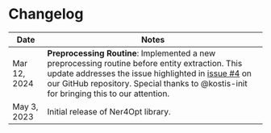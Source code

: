 # Changelog

| Date         | Notes                               |
|------------- |-------------------------------------|
| Mar 12, 2024 | **Preprocessing Routine**: Implemented a new preprocessing routine before entity extraction. This update addresses the issue highlighted in [issue #4](https://github.com/skadio/ner4opt/issues/4) on our GitHub repository. Special thanks to @kostis-init for bringing this to our attention. |
| May 3, 2023  | Initial release of Ner4Opt library. |
